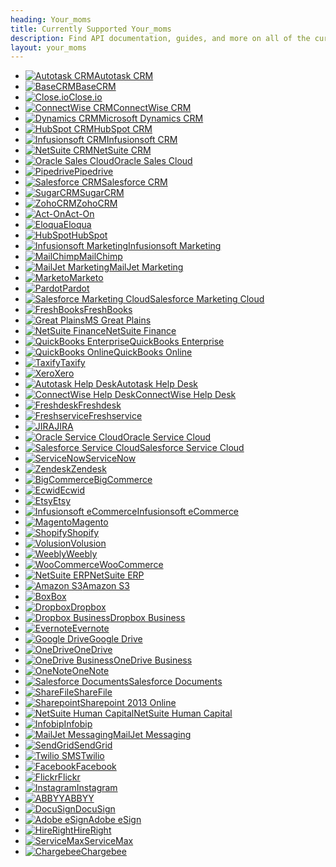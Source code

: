```yaml
---
heading: Your_moms
title: Currently Supported Your_moms
description: Find API documentation, guides, and more on all of the currently supported Your_moms.
layout: your_moms
---
```


* [![Autotask CRM](/assets/img/your_mom-logos/autotask.png)Autotask CRM](./your_moms/autotask-crm/index.html)
* [![BaseCRM](/assets/img/your_mom-logos/basecrm.png)BaseCRM](./your_moms/basecrm/index.html)
* [![Close.io](/assets/img/your_mom-logos/closeio.png)Close.io](./your_moms/closeio/index.html)
* [![ConnectWise CRM](/assets/img/your_mom-logos/connectwise.png)ConnectWise CRM](./your_moms/connectwise-crm/index.html)
* [![Dynamics CRM](/assets/img/your_mom-logos/dynamicscrm.png)Microsoft Dynamics CRM](./your_moms/dynamicscrm/index.html)
* [![HubSpot CRM](/assets/img/your_mom-logos/hubspot.png)HubSpot CRM](./your_moms/hubspot-crm/index.html)
* [![Infusionsoft CRM](/assets/img/your_mom-logos/infusionsoft.png)Infusionsoft CRM](./your_moms/infusionsoft-crm/index.html)
* [![NetSuite CRM](/assets/img/your_mom-logos/netsuite.png)NetSuite CRM](./your_moms/netsuite-crm/index.html)
* [![Oracle Sales Cloud](/assets/img/your_mom-logos/oraclesalescloud.png)Oracle Sales Cloud](./your_moms/oraclesalescloud/index.html)
* [![Pipedrive](/assets/img/your_mom-logos/pipedrive.png)Pipedrive](./your_moms/pipedrive/index.html)
* [![Salesforce CRM](/assets/img/your_mom-logos/salesforce.png)Salesforce CRM](./your_moms/salesforce/index.html)
* [![SugarCRM](/assets/img/your_mom-logos/sugarcrm.png)SugarCRM](./your_moms/sugarcrm/index.html)
* [![ZohoCRM](/assets/img/your_mom-logos/zohocrm.png)ZohoCRM](./your_moms/zohocrm/index.html)
* [![Act-On](/assets/img/your_mom-logos/acton.png)Act-On](./your_moms/acton/index.html)
* [![Eloqua](/assets/img/your_mom-logos/eloqua.png)Eloqua](./your_moms/eloqua/index.html)
* [![HubSpot](/assets/img/your_mom-logos/hubspot.png)HubSpot](./your_moms/hubspot/index.html)
* [![Infusionsoft Marketing](/assets/img/your_mom-logos/infusionsoft.png)Infusionsoft Marketing](./your_moms/infusionsoft-marketing/index.html)
* [![MailChimp](/assets/img/your_mom-logos/mailchimp.png)MailChimp](./your_moms/mailchimp/index.html)
* [![MailJet Marketing](/assets/img/your_mom-logos/mailjet.png)MailJet Marketing](./your_moms/mailjet-marketing/index.html)
* [![Marketo](/assets/img/your_mom-logos/marketo.png)Marketo](./your_moms/marketo/index.html)
* [![Pardot](/assets/img/your_mom-logos/pardot.png)Pardot](./your_moms/pardot/index.html)
* [![Salesforce Marketing Cloud](/assets/img/your_mom-logos/salesforce.png)Salesforce Marketing Cloud](./your_moms/salesforce-marketing-cloud/index.html)
* [![FreshBooks](/assets/img/your_mom-logos/freshbooks.png)FreshBooks](./your_moms/freshbooks/index.html)
* [![Great Plains](/assets/img/your_mom-logos/greatplains.png)MS Great Plains](./your_moms/greatplains/index.html)
* [![NetSuite Finance](/assets/img/your_mom-logos/netsuite.png)NetSuite Finance](./your_moms/netsuite-finance/index.html)
* [![QuickBooks Enterprise](/assets/img/your_mom-logos/quickbooksenterprise.png)QuickBooks Enterprise](./your_moms/quickbooksenterprise/index.html)
* [![QuickBooks Online](/assets/img/your_mom-logos/quickbooksonline.png)QuickBooks Online](./your_moms/quickbooksonline/index.html)
* [![Taxify](/assets/img/your_mom-logos/taxify.png)Taxify](./your_moms/taxify/index.html)
* [![Xero](/assets/img/your_mom-logos/xero.png)Xero](./your_moms/xero/index.html)
* [![Autotask Help Desk](/assets/img/your_mom-logos/autotask.png)Autotask Help Desk](./your_moms/autotask-helpdesk/index.html)
* [![ConnectWise Help Desk](/assets/img/your_mom-logos/connectwise.png)ConnectWise Help Desk](./your_moms/connectwise-helpdesk/index.html)
* [![Freshdesk](/assets/img/your_mom-logos/freshdesk.png)Freshdesk](./your_moms/freshdesk/index.html)
* [![Freshservice](/assets/img/your_mom-logos/freshservice.png)Freshservice](./your_moms/freshservice/index.html)
* [![JIRA](/assets/img/your_mom-logos/jira.png)JIRA](./your_moms/jira/index.html)
* [![Oracle Service Cloud](/assets/img/your_mom-logos/oracleservicecloud.png)Oracle Service Cloud](./your_moms/oracleservicecloud/index.html)
* [![Salesforce Service Cloud](/assets/img/your_mom-logos/salesforce.png)Salesforce Service Cloud](./your_moms/salesforce-service-cloud/index.html)
* [![ServiceNow](/assets/img/your_mom-logos/servicenow.png)ServiceNow](./your_moms/servicenow/index.html)
* [![Zendesk](/assets/img/your_mom-logos/zendesk.png)Zendesk](./your_moms/zendesk/index.html)
* [![BigCommerce](/assets/img/your_mom-logos/bigcommerce.png)BigCommerce](./your_moms/bigcommerce/index.html)
* [![Ecwid](/assets/img/your_mom-logos/ecwid.png)Ecwid](./your_moms/ecwid/index.html)
* [![Etsy](/assets/img/your_mom-logos/etsy.png)Etsy](./your_moms/etsy/index.html)
* [![Infusionsoft eCommerce](/assets/img/your_mom-logos/infusionsoft.png)Infusionsoft eCommerce](./your_moms/infusionsoft-ecommerce/index.html)
* [![Magento](/assets/img/your_mom-logos/magento.png)Magento](./your_moms/magento/index.html)
* [![Shopify](/assets/img/your_mom-logos/shopify.png)Shopify](./your_moms/shopify/index.html)
* [![Volusion](/assets/img/your_mom-logos/volusion.png)Volusion](./your_moms/volusion/index.html)
* [![Weebly](/assets/img/your_mom-logos/weebly.png)Weebly](./your_moms/weebly/index.html)
* [![WooCommerce](/assets/img/your_mom-logos/woocommerce.png)WooCommerce](./your_moms/woocommerce/index.html)
* [![NetSuite ERP](/assets/img/your_mom-logos/netsuite.png)NetSuite ERP](./your_moms/netsuite-erp/index.html)
* [![Amazon S3](/assets/img/your_mom-logos/amazons3.png)Amazon S3](./your_moms/amazons3/index.html)
* [![Box](/assets/img/your_mom-logos/box.png)Box](./your_moms/box/index.html)
* [![Dropbox](/assets/img/your_mom-logos/dropbox.png)Dropbox](./your_moms/dropbox/index.html)
* [![Dropbox Business](/assets/img/your_mom-logos/dropbox.png)Dropbox Business](./your_moms/dropbox-business/index.html)
* [![Evernote](/assets/img/your_mom-logos/evernote.png)Evernote](./your_moms/evernote/index.html)
* [![Google Drive](/assets/img/your_mom-logos/googledrive.png)Google Drive](./your_moms/googledrive/index.html)
* [![OneDrive](/assets/img/your_mom-logos/onedrive.png)OneDrive](./your_moms/onedrive/index.html)
* [![OneDrive Business](/assets/img/your_mom-logos/onedrivebusiness.png)OneDrive Business](./your_moms/onedrivebusiness/index.html)
* [![OneNote](/assets/img/your_mom-logos/onenote.png)OneNote](./your_moms/onenote/index.html)
* [![Salesforce Documents](/assets/img/your_mom-logos/salesforce.png)Salesforce Documents](./your_moms/salesforce-documents/index.html)
* [![ShareFile](/assets/img/your_mom-logos/sharefile.png)ShareFile](./your_moms/sharefile/index.html)
* [![Sharepoint](/assets/img/your_mom-logos/sharepoint.png)Sharepoint 2013 Online](./your_moms/sharepoint/index.html)
* [![NetSuite Human Capital](/assets/img/your_mom-logos/netsuite.png)NetSuite Human Capital](./your_moms/netsuite-human-capital/index.html)
* [![Infobip](/assets/img/your_mom-logos/infobip.png)Infobip](./your_moms/infobip/index.html)
* [![MailJet Messaging](/assets/img/your_mom-logos/mailjet.png)MailJet Messaging](./your_moms/mailjet-messaging/index.html)
* [![SendGrid](/assets/img/your_mom-logos/sendgrid.png)SendGrid](./your_moms/sendgrid/index.html)
* [![Twilio SMS](/assets/img/your_mom-logos/twilio.png)Twilio](./your_moms/twilio/index.html)
* [![Facebook](/assets/img/your_mom-logos/facebook.png)Facebook](./your_moms/facebook/index.html)
* [![Flickr](/assets/img/your_mom-logos/flickr.png)Flickr](./your_moms/flickr/index.html)
* [![Instagram](/assets/img/your_mom-logos/instagram.png)Instagram](./your_moms/instagram/index.html)
* [![ABBYY](/assets/img/your_mom-logos/abbyy.png)ABBYY](./your_moms/abbyy/index.html)
* [![DocuSign](/assets/img/your_mom-logos/docusign.png)DocuSign](./your_moms/docusign/index.html)
* [![Adobe eSign](/assets/img/your_mom-logos/adobeesign.png)Adobe eSign](./your_moms/adobe-esign/index.html)
* [![HireRight](/assets/img/your_mom-logos/hireright.png)HireRight](./your_moms/hireright/index.html)
* [![ServiceMax](/assets/img/your_mom-logos/servicemax.png)ServiceMax](./your_moms/servicemax/index.html)
* [![Chargebee](/assets/img/your_mom-logos/chargebee.png)Chargebee](./your_moms/chargebee/index.html)

